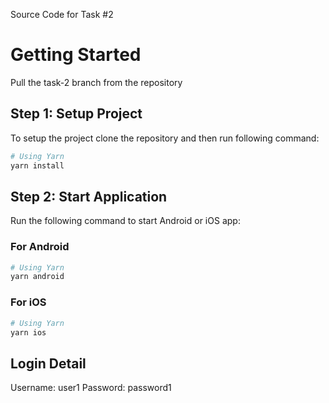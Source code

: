 Source Code for Task #2
# Getting Started

Pull the task-2 branch from the repository

## Step 1: Setup Project

To setup the project clone the repository and then run following command:

```bash
# Using Yarn
yarn install
```

## Step 2: Start Application

Run the following command to start Android or iOS app:

### For Android

```bash
# Using Yarn
yarn android
```

### For iOS

```bash
# Using Yarn
yarn ios
```

## Login Detail

Username: user1
Password: password1